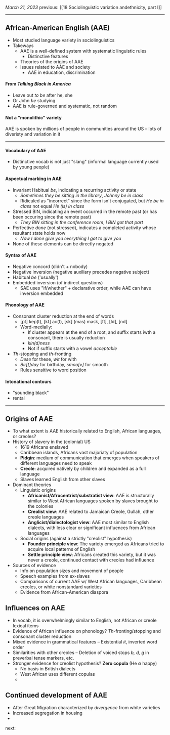 *March 21, 2023*
previous: [[18 Sociolinguistic variation andethnicity, part I]]

---

## African-American English (AAE)
- Most studied language variety in sociolinguistics
- Takeways
	- AAE is a well-defined system with systematic linguistic rules
		- Distinctive features
	- Theories of the origins of AAE
	- Issues related to AAE and society
		- AAE in education, discrimination

#### From *Talking Black in America*
- Leave out *to be* after he, she
- Or John *be* studying
- AAE is rule-governed and systematic, not random

#### Not a "monolithic" variety
AAE is spoken by millions of people in communities around the US – lots of diveristy and variation in it

---

#### Vocabulary of AAE
- Distinctive vocab is not just "slang" (informal language currently used by young people)

#### Aspectual marking in AAE
- Invariant Habitual *be*, indicating a recurring activity or state
	- *Sometimes they be sitting in the library*, *Johnny be in class*
	- Ridiculed as "incorrect" since the form isn't conjugated, but *He be in class* not equal *He (is) in class*
- Stressed BIN, indicating an event occurred in the remote past (or has been occuring since the remote past)
	- *They BIN sitting in the conference room*, *I BIN got that part*
- Perfective *done* (not stressed), indicates a completed activity whose resultant state holds now
	- *Now I done give you everything I got to give you*
- None of these elements can be directly negated

#### Syntax of AAE
- Negative concord (didn't + nobody)
- Negative inversion (negative auxiliary precedes negative subject)
- Habitual *be* ('usually')
- Embedded inversion (of indirect questions)
	- SAE uses "if/whether" + declarative order, while AAE can have inversion embedded

#### Phonology of AAE
- Consonant cluster reduction at the end of words
	- [pt] kep(t), [kt] ac(t), [sk] (mas) mask, [ft], [ld], [nd]
	- Word-medially:
		- If cluster appears at the end of a root, and suffix starts iwth a consonant, there is usually reduction
		- *kin(d)ness*
		- Not if suffix starts with a vowel *acceptable*
- *Th*-stopping and *th*-fronting
	- *Dese* for these, *wit* for with
	- *Bir[f]day* for birthday, *smoo[v]* for smooth
	- Rules sensitive to word position

#### Intonational contours
- "sounding black"
- rental

---

## Origins of AAE
- To what extent is AAE historically related to English, African languages, or creoles?
- History of slavery in the (colonial) US
	- 1619 Africans enslaved
	- Caribbean islands, Africans vast majoriaty of population
	- **Pidgin**: medium of communication that emerges when speakers of different languages need to speak
	- **Creole**: acquired natively by children and expanded as a full language
	- Slaves learned English from other slaves
- Dominant theories
	- Linguistic origins
		- **Africanist/Afrocentrist/substratist view**: AAE is structurally similar to West African languages spoken by slaves brought to the colonies
		- **Creolist view**: AAE related to Jamaican Creole, Gullah, other creole languages
		- **Anglicist/dialectologist view**: AAE most similar to English dialects, with less clear or significant influences from African languages
	- Social origins (against a strictly "creolist" hypothesis)
		- **Founder principle view**: The variety emerged as Africans tried to acquire local patterns of English
		- **Settle principle view**: Africans created this variety, but it was never a creole, continued contact with creoles had influence
- Sources of evidence
	- Info on population sizes and movement of people
	- Speech examples from ex-slaves
	- Comparisons of current AAE w/ West African languages, Caribbean creoles, or white nonstandard varieties
	- Evidence from African-American diaspora

## Influences on AAE
- In vocab, it is overwhelmingly similar to English, not African or creole lexical items
- Evidence of African influence on phonology? *Th*-fronting/stopping and consonant cluster reduction
- Mixed evidence in grammatical features – Existential *it*, inverted word order
- Similarities with other creoles – Deletion of voiced stops *b, d, g* in preverbal tense markers, etc.
- Stronger evidence for creolist hypothesis? **Zero copula** (He ∅ happy)
	- No basis in British dialects
	- West African uses different copulas
	- 

## Continued development of AAE
- After Great Migration characterized by *divergence* from white varieties
- Increased segregation in housing
- 


next:
